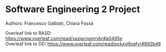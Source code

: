 # Software Engineering 2 Project
Authors: Francesco Galbiati, Chiara Fossà

Overleaf link to RASD: https://www.overleaf.com/read/vqzgcngmrvbr#a0495e <br>
Overleaf link to DD: https://www.overleaf.com/read/pckxytfqgfyr#892b48
